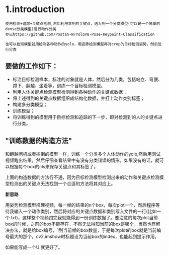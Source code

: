# 1.introduction

```
使用检测+追踪+关键点检测,然后利用拿到的关键点，送入到一个分类模型(可以是一个简单的dense分类模型)进行动作分类
参见https://github.com/Postan-W/YoloV8-Pose-Keypoint-Classification
```

```
也可以检测模型就用检测各种动作的yolo，用姿势检测模型再对crop的目标检测姿势，然后进行分类
```



## **要做的工作如下：**

- 标注目标检测样本，标注的对象就是人体，然后分为几类，包括站立、弯腰、蹲下、翻越、坐着等，训练一个目标检测模型。
- 利用人体关键点检测模型检测得到各种动作的关键点数据；
- 将上述得到的关键点数据组织成结构化数据，并打上动作类别标签；
- 构建多分类模型；
- 训练模型；
- 将训练得到的模型用于目标检测和追踪的下一步，即对检测到的人的关键点进行分类。

## **"训练数据的构造方法"**

和翻越闸机或者摔倒的模型一样，训练一个分类多个人体动作的yolo,然后用测试视频跑出结果，然后仔细查看结果中有没有分类错误的情形，如果没有的话，就可以根据每个box的cls来保存关键点和其标签了。

上面的构造数据的方法行不通，因为目标检测模型检测出来的动作和关键点检测模型检测出的关键点无法找到一个合适的方法将其对应上。

**新思路**

用姿势检测模型推理视频，每一帧的结果的n个box，每次plot一个，然后程序等待我输入一个动作类别，然后将对应的关键点数据和类别写入文件的一行(比如一个.txt)，这样整个视频跑完我就能得到一份训练数据了。要注意的每次plot当前box的时候，之前的box不能存在，不然无法得知当前的box是哪个，当然也有解决办法，就是给box编号，1到当前帧的box数量，于是每次plot的box就是当前编号最大的那个。cv2.imshow时标题设为当前box的index，也能起到提示作用。

如果能写成一个UI就更好了。

